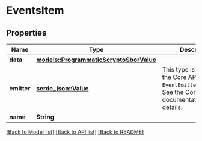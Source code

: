 # EventsItem

## Properties

Name | Type | Description | Notes
------------ | ------------- | ------------- | -------------
**data** | [**models::ProgrammaticScryptoSborValue**](ProgrammaticScryptoSborValue.md) |  | 
**emitter** | [**serde_json::Value**](.md) | This type is defined in the Core API as `EventEmitterIdentifier`. See the Core API documentation for more details.  | 
**name** | **String** |  | 

[[Back to Model list]](../README.md#documentation-for-models) [[Back to API list]](../README.md#documentation-for-api-endpoints) [[Back to README]](../README.md)



